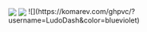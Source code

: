 
<img align="center" src="https://github-readme-stats-six-snowy.vercel.app/api?username=LudoDash&theme=dark">
<img align="center" src="https://github-readme-stats-six-snowy.vercel.app/api/top-langs/?username=LudoDash&theme=dark&layout=compact">
![](https://komarev.com/ghpvc/?username=LudoDash&color=blueviolet)


